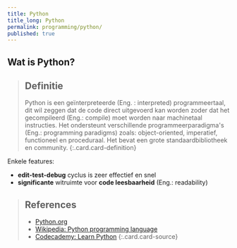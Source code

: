 ```yaml
---
title: Python
title_long: Python
permalink: programming/python/
published: true
---
```


Wat is Python?
--------------

> Definitie
> ---
> Python is een geïnterpreteerde (Eng. : interpreted) programmeertaal, dit wil zeggen dat de code direct uitgevoerd kan worden zoder dat het gecompileerd (Eng.: compile) moet worden naar machinetaal instructies. Het ondersteunt verschillende programmeerparadigma's (Eng.: programming paradigms) zoals: object-oriented, imperatief, functioneel en proceduraal. Het bevat een grote standaardbibliotheek en community.
{:.card.card-definition}

Enkele features:

- **edit-test-debug** cyclus is zeer effectief en snel
- **significante** witruimte voor **code leesbaarheid** (Eng.: readability)

> References
> ---
> - [Python.org](https://www.python.org/)
> - [Wikipedia: Python programming language](https://en.wikipedia.org/wiki/Python_(programming_language))
> - [Codecademy: Learn Python](https://www.codecademy.com/learn/learn-python)
{:.card.card-source}